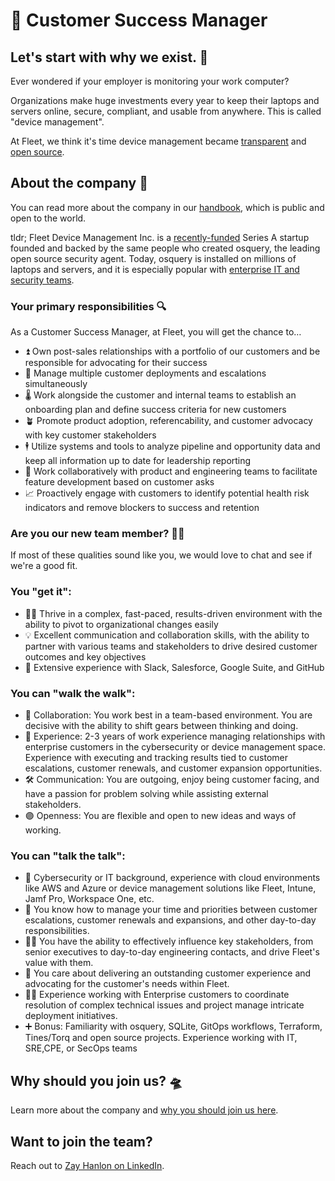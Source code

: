 # 🐋 Customer Success Manager

## Let's start with why we exist. 📡

Ever wondered if your employer is monitoring your work computer?

Organizations make huge investments every year to keep their laptops and servers online, secure, compliant, and usable from anywhere. This is called "device management".

At Fleet, we think it's time device management became [transparent](https://fleetdm.com/transparency) and [open source](https://fleetdm.com/handbook/company#open-source).


## About the company 🌈

You can read more about the company in our [handbook](https://fleetdm.com/handbook/company), which is public and open to the world.

tldr; Fleet Device Management Inc. is a [recently-funded](https://techcrunch.com/2022/04/28/fleet-nabs-20m-to-enable-enterprises-to-manage-their-devices/) Series A startup founded and backed by the same people who created osquery, the leading open source security agent. Today, osquery is installed on millions of laptops and servers, and it is especially popular with [enterprise IT and security teams](https://www.linuxfoundation.org/press/press-release/the-linux-foundation-announces-intent-to-form-new-foundation-to-support-osquery-community).


### Your primary responsibilities 🔍

As a Customer Success Manager, at Fleet, you will get the chance to…

- ⏫ Own post-sales relationships with a portfolio of our customers and be responsible for advocating for their success 
- 📣 Manage multiple customer deployments and escalations simultaneously
- 🌡️ Work alongside the customer and internal teams to establish an onboarding plan and define success criteria for new customers
- 🪴 Promote product adoption, referencability, and customer advocacy with key customer stakeholders
- 🕴️ Utilize systems and tools to analyze pipeline and opportunity data and keep all information up to date for leadership reporting
- 🚀 Work collaboratively with product and engineering teams to facilitate feature development based on customer asks
- 📈 Proactively engage with customers to identify potential health risk indicators and remove blockers to success and retention

### Are you our new team member? 🧑‍🚀

If most of these qualities sound like you, we would love to chat and see if we're a good fit.

### You "get it":

- 🧑‍💻 Thrive in a complex, fast-paced, results-driven environment with the ability to pivot to organizational changes easily
- 💡 Excellent communication and collaboration skills, with the ability to partner with various teams and stakeholders to drive desired customer outcomes and key objectives
- 🧪 Extensive experience with Slack, Salesforce, Google Suite, and GitHub

### You can "walk the walk":

- 🤝 Collaboration: You work best in a team-based environment. You are decisive with the ability to shift gears between thinking and doing. 
- 🦉 Experience: 2-3 years of work experience managing relationships with enterprise customers in the cybersecurity or device management space. Experience with executing and tracking results tied to customer escalations, customer renewals, and customer expansion opportunities.
- 🛠️ Communication: You are outgoing, enjoy being customer facing, and have a passion for problem solving while assisting external stakeholders.
- 🟣 Openness: You are flexible and open to new ideas and ways of working.


### You can "talk the talk":

- 💭 Cybersecurity or IT background, experience with cloud environments like AWS and Azure or device management solutions like Fleet, Intune, Jamf Pro, Workspace One, etc.
- 💖 You know how to manage your time and priorities between customer escalations, customer renewals and expansions, and other day-to-day responsibilities.
- ✍🏽 You have the ability to effectively influence key stakeholders, from senior executives to day-to-day engineering contacts, and drive Fleet's value with them.
- 🧬 You care about delivering an outstanding customer experience and advocating for the customer's needs within Fleet.
- 🧑‍🔬 Experience working with Enterprise customers to coordinate resolution of complex technical issues and project manage intricate deployment initiatives.
- ➕ Bonus: Familiarity with osquery, SQLite, GitOps workflows, Terraform, Tines/Torq and open source projects. Experience working with IT, SRE,CPE, or SecOps teams

## Why should you join us? 🛸

Learn more about the company and [why you should join us here](https://fleetdm.com/handbook/company#is-it-any-good).


## Want to join the team?

Reach out to [Zay Hanlon on LinkedIn](https://www.linkedin.com/in/zayhanlon/).

<meta name="maintainedBy" value="mikermcneil">
<meta name="title" value="🐋 Customer Success Manager">
